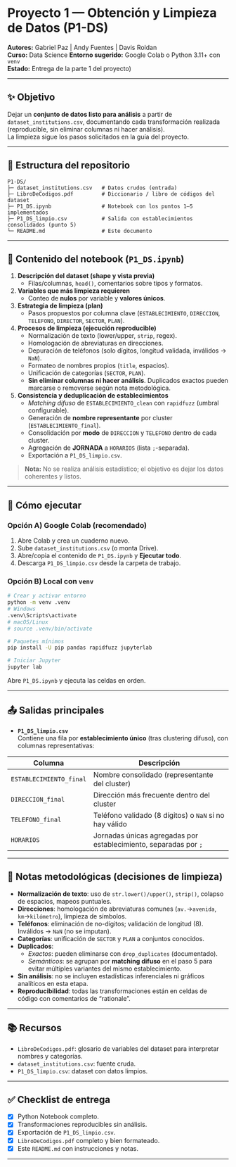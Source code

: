 # Proyecto 1 — Obtención y Limpieza de Datos (P1-DS)

**Autores:** Gabriel Paz | Andy Fuentes | Davis Roldan  
**Curso:** Data Science 
**Entorno sugerido:** Google Colab o Python 3.11+ con `venv`  
**Estado:** Entrega de la parte 1 del proyecto)

---

## ✨ Objetivo

Dejar un **conjunto de datos listo para análisis** a partir de `dataset_institutions.csv`, documentando cada transformación realizada (reproducible, sin eliminar columnas ni hacer análisis).  
La limpieza sigue los pasos solicitados en la guía del proyecto.

---

## 📁 Estructura del repositorio

```
P1-DS/
├─ dataset_institutions.csv   # Datos crudos (entrada)
├─ LibroDeCodigos.pdf         # Diccionario / libro de códigos del dataset
├─ P1_DS.ipynb                # Notebook con los puntos 1–5 implementados
├─ P1_DS_limpio.csv           # Salida con establecimientos consolidados (punto 5)
└─ README.md                  # Este documento
```

---

## 🧭 Contenido del notebook (`P1_DS.ipynb`)

1. **Descripción del dataset (shape y vista previa)**  
   - Filas/columnas, `head()`, comentarios sobre tipos y formatos.
2. **Variables que más limpieza requieren**  
   - Conteo de **nulos** por variable y **valores únicos**.
3. **Estrategia de limpieza (plan)**  
   - Pasos propuestos por columna clave (`ESTABLECIMIENTO`, `DIRECCION`, `TELEFONO`, `DIRECTOR`, `SECTOR`, `PLAN`).
4. **Procesos de limpieza (ejecución reproducible)**  
   - Normalización de texto (lower/upper, `strip`, regex).  
   - Homologación de abreviaturas en direcciones.  
   - Depuración de teléfonos (solo dígitos, longitud validada, inválidos → `NaN`).  
   - Formateo de nombres propios (`title`, espacios).  
   - Unificación de categorías (`SECTOR`, `PLAN`).  
   - **Sin eliminar columnas ni hacer análisis**. Duplicados exactos pueden marcarse o removerse según nota metodológica.
5. **Consistencia y deduplicación de establecimientos**  
   - *Matching difuso* de `ESTABLECIMIENTO_clean` con `rapidfuzz` (umbral configurable).  
   - Generación de **nombre representante** por cluster (`ESTABLECIMIENTO_final`).  
   - Consolidación por **modo** de `DIRECCION` y `TELEFONO` dentro de cada cluster.  
   - Agregación de **JORNADA** a `HORARIOS` (lista `;`-separada).  
   - Exportación a `P1_DS_limpio.csv`.

> **Nota:** No se realiza análisis estadístico; el objetivo es dejar los datos coherentes y listos.

---

## 🚀 Cómo ejecutar

### Opción A) Google Colab (recomendado)
1. Abre Colab y crea un cuaderno nuevo.  
2. Sube `dataset_institutions.csv` (o monta Drive).  
3. Abre/copia el contenido de `P1_DS.ipynb` y **Ejecutar todo**.  
4. Descarga `P1_DS_limpio.csv` desde la carpeta de trabajo.

### Opción B) Local con `venv`
```bash
# Crear y activar entorno
python -m venv .venv
# Windows
.venv\Scripts\activate
# macOS/Linux
# source .venv/bin/activate

# Paquetes mínimos
pip install -U pip pandas rapidfuzz jupyterlab

# Iniciar Jupyter
jupyter lab
```
Abre `P1_DS.ipynb` y ejecuta las celdas en orden.

---

## 📤 Salidas principales

- **`P1_DS_limpio.csv`**  
  Contiene una fila por **establecimiento único** (tras clustering difuso), con columnas representativas:

| Columna                  | Descripción                                                   |
|--------------------------|---------------------------------------------------------------|
| `ESTABLECIMIENTO_final`  | Nombre consolidado (representante del cluster)                |
| `DIRECCION_final`        | Dirección más frecuente dentro del cluster                    |
| `TELEFONO_final`         | Teléfono validado (8 dígitos) o `NaN` si no hay válido       |
| `HORARIOS`               | Jornadas únicas agregadas por establecimiento, separadas por `;` |


---

## 🧪 Notas metodológicas (decisiones de limpieza)

- **Normalización de texto**: uso de `str.lower()/upper()`, `strip()`, colapso de espacios, mapeos puntuales.  
- **Direcciones**: homologación de abreviaturas comunes (`av.`→`avenida`, `km`→`kilómetro`), limpieza de símbolos.  
- **Teléfonos**: eliminación de no-dígitos; validación de longitud (8). Inválidos → `NaN` (no se imputan).  
- **Categorías**: unificación de `SECTOR` y `PLAN` a conjuntos conocidos.  
- **Duplicados**:  
  - *Exactos*: pueden eliminarse con `drop_duplicates` (documentado).  
  - *Semánticos*: se agrupan por **matching difuso** en el paso 5 para evitar múltiples variantes del mismo establecimiento.  
- **Sin análisis**: no se incluyen estadísticas inferenciales ni gráficos analíticos en esta etapa.  
- **Reproducibilidad**: todas las transformaciones están en celdas de código con comentarios de “rationale”.

---

## 📚 Recursos

- `LibroDeCodigos.pdf`: glosario de variables del dataset para interpretar nombres y categorías.  
- `dataset_institutions.csv`: fuente cruda.
- `P1_DS_limpio.csv`: dataset con datos limpios.

---

## ✅ Checklist de entrega

- [x] Python Notebook completo.  
- [x] Transformaciones reproducibles sin análisis.  
- [x] Exportación de `P1_DS_limpio.csv`.  
- [x] `LibroDeCodigos.pdf` completo y bien formateado.  
- [x] Este `README.md` con instrucciones y notas.

---

